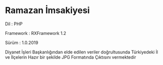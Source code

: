 # Ramazan İmsakiyesi

Dil : PHP

Framework : RXFramework 1.2

Sürüm : 1.0.2019

Diyanet İşleri Başkanlığından elde edilen veriler doğrultusunda Türkiyedeki İl ve İlçelerin Hazır bir şekilde JPG Formatında Çıktısını vermektedir
